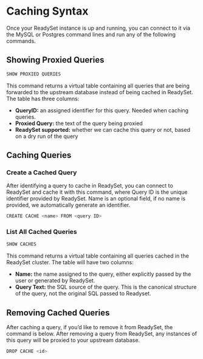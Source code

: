 # Caching Syntax

Once your ReadySet instance is up and running, you can connect to it via the MySQL or Postgres command lines and run
any of the following commands.

## Showing Proxied Queries

```js
SHOW PROXIED QUERIES
```

This command returns a virtual table containing all queries that are being forwarded to the upstream database instead of
being cached in ReadySet. The table has three columns:

- **QueryID:** an assigned identifier for this query. Needed when caching queries.
- **Proxied Query:** the text of the query being proxied
- **ReadySet supported:** whether we can cache this query or not, based on a dry run of the query


## Caching Queries

### Create a Cached Query
After identifying a query to cache in ReadySet, you can connect to ReadySet and cache it with this command, where Query ID is the unique identifier provided by ReadySet. Name is an optional field, if no name is provided, we automatically generate an identifier.

```js
CREATE CACHE <name> FROM <query ID>
```

### List All Cached Queries

```js
SHOW CACHES
```

This command returns a virtual table containing all queries cached in the ReadySet cluster. The table will have two columns:

- **Name:** the name assigned to the query, either explicitly passed by the user or generated by ReadySet.
- **Query Text:**  the SQL source of the query. This is the canonical structure of the query, not the original SQL passed to Readyset.


## Removing Cached Queries

After caching a query, if you’d like to remove it from ReadySet, the command is below. After removing a query from ReadySet, any instances of this query will be proxied to your upstream database.

```js
DROP CACHE <id>
```
